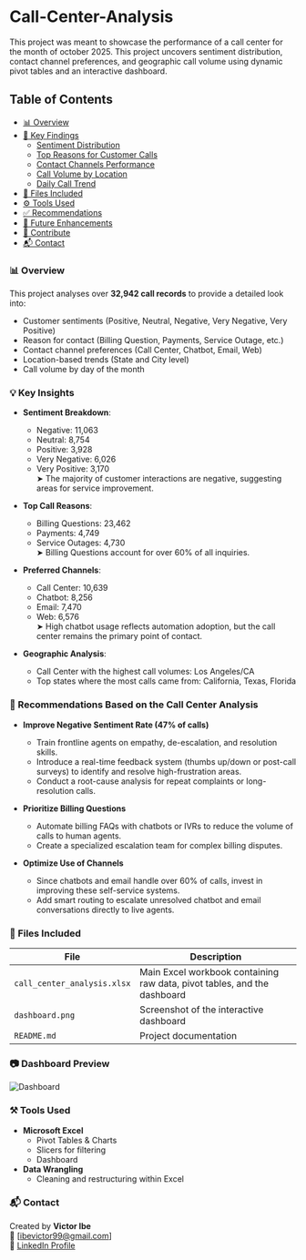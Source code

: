 # Call-Center-Analysis
This project was meant to showcase the performance of a call center for the month of october 2025. This project uncovers sentiment distribution, contact channel preferences, and geographic call volume using dynamic pivot tables and an interactive dashboard.

## Table of Contents
- [📊 Overview](#-overview)
- [📌 Key Findings](#-key-findings)
  - [Sentiment Distribution](#sentiment-distribution-customer-experience)
  - [Top Reasons for Customer Calls](#top-reasons-for-customer-calls)
  - [Contact Channels Performance](#contact-channels-performance)
  - [Call Volume by Location](#call-volume-by-location)
  - [Daily Call Trend](#daily-call-trend)
- [🧾 Files Included](#-files-included)
- [⚙️ Tools Used](#️-tools-used)
- [✅ Recommendations](#-recommendations)
- [🚀 Future Enhancements](#-future-enhancements)
- [🤝 Contribute](#-contribute)
- [📬 Contact](#-contact)



### 📊 Overview

This project analyses over **32,942 call records** to provide a detailed look into:
- Customer sentiments (Positive, Neutral, Negative, Very Negative, Very Positive)
- Reason for contact (Billing Question, Payments, Service Outage, etc.)
- Contact channel preferences (Call Center, Chatbot, Email, Web)
- Location-based trends (State and City level)
- Call volume by day of the month

### 💡 Key Insights

- **Sentiment Breakdown**:  
  - Negative: 11,063  
  - Neutral: 8,754  
  - Positive: 3,928
  - Very Negative: 6,026
  - Very Positive: 3,170   
  ➤ The majority of customer interactions are negative, suggesting areas for service improvement.

- **Top Call Reasons**:  
  - Billing Questions: 23,462
  - Payments: 4,749
  - Service Outages: 4,730   
  ➤ Billing Questions account for over 60% of all inquiries.

- **Preferred Channels**:
  - Call Center: 10,639
  - Chatbot: 8,256
  - Email: 7,470
  - Web: 6,576  
  ➤ High chatbot usage reflects automation adoption, but the call center remains the primary point of contact.

- **Geographic Analysis**:
  - Call Center with the highest call volumes: Los Angeles/CA
  - Top states where the most calls came from: California, Texas, Florida
 
### 📌 Recommendations Based on the Call Center Analysis
- **Improve Negative Sentiment Rate (47% of calls)**
  - Train frontline agents on empathy, de-escalation, and resolution skills.
  - Introduce a real-time feedback system (thumbs up/down or post-call surveys) to identify and resolve high-frustration areas.
  - Conduct a root-cause analysis for repeat complaints or long-resolution calls.

- **Prioritize Billing Questions**
  - Automate billing FAQs with chatbots or IVRs to reduce the volume of calls to human agents.
  - Create a specialized escalation team for complex billing disputes.

- **Optimize Use of Channels**
  - Since chatbots and email handle over 60% of calls, invest in improving these self-service systems.
  - Add smart routing to escalate unresolved chatbot and email conversations directly to live agents.
 
### 🧾 Files Included

| File | Description |
|------|-------------|
| `call_center_analysis.xlsx` | Main Excel workbook containing raw data, pivot tables, and the dashboard |
| `dashboard.png` | Screenshot of the interactive dashboard |
| `README.md` | Project documentation |

### 📷 Dashboard Preview

![Dashboard](dashboard.png)

### ⚒ Tools Used

- **Microsoft Excel**
  - Pivot Tables & Charts  
  - Slicers for filtering
  - Dashboard
- **Data Wrangling**
  - Cleaning and restructuring within Excel

### 📬 Contact

Created by **Victor Ibe**  
📧 [ibevictor99@gmail.com]  
🔗 [LinkedIn Profile](www.linkedin.com/in/victor-ibe-718270161)
